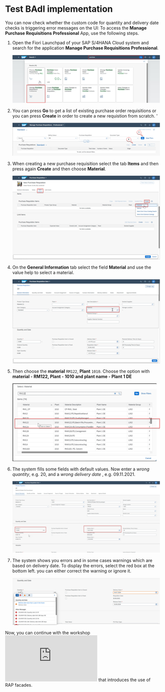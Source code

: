 # Test BAdI implementation
You can now check whether the custom code for quantity and delivery date checks is triggering error messages on the UI:
To access the **Manage Purchase Requisitions Professional** App, use the following steps.

1.	Open the Fiori Launchpad of your SAP S/4HANA Cloud system and search for the application **Manage Purchase Requisitions Professional**.

    ![](images/600_500_TEST_BADI_IMPLEMENTATION.jpg)
    
2. You can press **Go** to get a list of existing purchase order requisitions or you can press **Create** in order to create a new requistion from scratch. '

   ![](images/600_510_TEST_BADI_IMPLEMENTATION.jpg)    
   
3. When creating a new purchase requisition select the tab **Items** and then press again **Create** and then choose **Material**.

   ![](images/600_520_TEST_BADI_IMPLEMENTATION.jpg)

4. On the **General Information** tab select the field **Material** and use the value help to select a material.   
   
   ![](images/600_530_TEST_BADI_IMPLEMENTATION.jpg)
   
5. Then choose the **material** `RM122`, **Plant** `1010`. Choose the option with **material - RM122, Plant - 1010 and plant name - Plant 1 DE**

    ![](images/600_550_TEST_BADI_IMPLEMENTATION.jpg)
    
6. The system fills some fields with default values. Now enter a *wrong quantity*, e.g. 20, and a *wrong delivery date* , e.g. 09.11.2021.    

   ![](images/600_560_TEST_BADI_IMPLEMENTATION.jpg)

7. The system shows you errors and in some cases warnings which are based on delivery date. To display the errors, select the red box at the bottom left. you can either correct the warning or ignore it.

   ![](images/600_570_TEST_BADI_IMPLEMENTATION.jpg)

Now, you can continue with the workshop ![RAP610](https://github.com/SAP-samples/teched2022-DT280/blob/195a326ff2514c890543f920e7401d091997b628/RAP6xx/RAP610/readme.md) that introduces the use of RAP facades.

